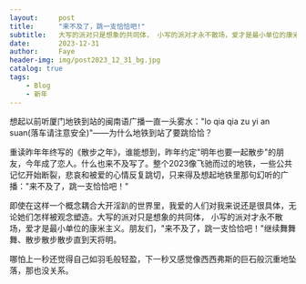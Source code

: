 ```yaml
---
layout:     post
title:      "来不及了，跳一支恰恰吧!"
subtitle:   大写的派对只是想象的共同体， 小写的派对才永不散场，爱才是最小单位的康米主义。
date:       2023-12-31
author:     Faye
header-img: img/post2023_12_31_bg.jpg
catalog: true
tags:
    - Blog
    - 新年
---
```



想起以前听厦门地铁到站的闽南语广播一直一头雾水："lo qia qia zu yi an suan(落车请注意安全)"——为什么地铁到站了要跳恰恰？

重读昨年年终写的《散步之年》，谁能想到，昨年约定"明年也要一起散步"的朋友，今年成了恋人。什么也来不及写了。整个2023像飞驰而过的地铁，一些公共记忆开始断裂，悲哀和被爱的心情反复跳切，只来得及想起地铁里那句幻听的广播："来不及了，跳一支恰恰吧！"

即使在这样一个概念耦合大开淫趴的世界里，我爱的人们对我来说还是很具体，无论她们怎样被观念塑造。大写的派对只是想象的共同体， 小写的派对才永不散场，爱才是最小单位的康米主义。朋友们，"来不及了，跳一支恰恰吧！"继续舞舞舞、散步散步散步直到天将明。

哪怕上一秒还觉得自己如羽毛般轻盈，下一秒又感觉像西西弗斯的巨石般沉重地坠落，那也没关系。